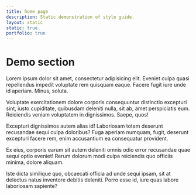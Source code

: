 ```yaml
---
title: home page
description: Static demonstration of style guide.
layout: static
static: true
portfolio: true
---
```


# Demo section
Lorem ipsum dolor sit amet, consectetur adipisicing elit. Eveniet culpa quasi repellendus impedit voluptate rem quisquam eaque. Facere fugit iure unde id aperiam. Minus, soluta.

Voluptate exercitationem dolore corporis consequuntur distinctio excepturi sint, iusto cupiditate, quibusdam deleniti nulla, sit ab, amet perspiciatis eum. Reiciendis veniam voluptatem in dignissimos. Saepe, quos!

Excepturi dignissimos autem alias id! Laboriosam totam deserunt recusandae sequi culpa doloribus? Fuga aperiam numquam, fugit, deserunt excepturi facere rem, enim accusantium ea consequatur provident.

Ex eius, corporis earum sit autem deleniti omnis odio error recusandae quae sequi optio eveniet! Rerum dolorum modi culpa reiciendis quo officiis minima, dolore aliquam.

Iste dicta similique quo, obcaecati officia ad unde sequi ipsam, sit at delectus natus inventore debitis deleniti. Porro esse id, iure quas labore laboriosam sapiente?
